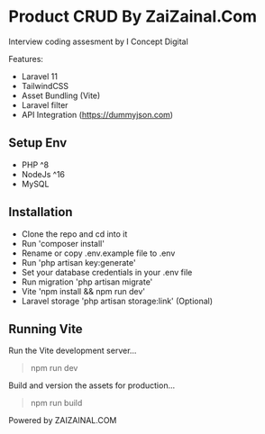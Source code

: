 # Product CRUD By ZaiZainal.Com

Interview coding assesment by I Concept Digital

Features:

-   Laravel 11
-   TailwindCSS
-   Asset Bundling (Vite)
-   Laravel filter
-   API Integration (https://dummyjson.com)

## Setup Env

-   PHP ^8
-   NodeJs ^16
-   MySQL

## Installation

-   Clone the repo and cd into it
-   Run 'composer install'
-   Rename or copy .env.example file to .env
-   Run 'php artisan key:generate'
-   Set your database credentials in your .env file
-   Run migration 'php artisan migrate'
-   Vite 'npm install && npm run dev'
-   Laravel storage 'php artisan storage:link' (Optional)

## Running Vite

Run the Vite development server...

> npm run dev

Build and version the assets for production...

> npm run build

Powered by ZAIZAINAL.COM